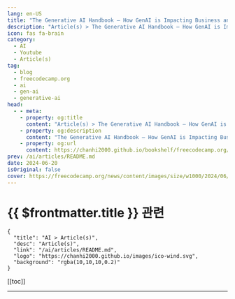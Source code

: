 ```yaml
---
lang: en-US
title: "The Generative AI Handbook – How GenAI is Impacting Business and Innovation"
description: "Article(s) > The Generative AI Handbook – How GenAI is Impacting Business and Innovation"
icon: fas fa-brain
category: 
  - AI
  - Youtube
  - Article(s)
tag: 
  - blog
  - freecodecamp.org
  - ai
  - gen-ai
  - generative-ai
head:
  - - meta:
    - property: og:title
      content: "Article(s) > The Generative AI Handbook – How GenAI is Impacting Business and Innovation"
    - property: og:description
      content: "The Generative AI Handbook – How GenAI is Impacting Business and Innovation"
    - property: og:url
      content: https://chanhi2000.github.io/bookshelf/freecodecamp.org/generative-ai-handbook.html
prev: /ai/articles/README.md
date: 2024-06-20
isOriginal: false
cover: https://freecodecamp.org/news/content/images/size/w1000/2024/06/The-Generative-AI-Handbook-Cover.png
---
```


# {{ $frontmatter.title }} 관련

```component VPCard
{
  "title": "AI > Article(s)",
  "desc": "Article(s)",
  "link": "/ai/articles/README.md",
  "logo": "https://chanhi2000.github.io/images/ico-wind.svg",
  "background": "rgba(10,10,10,0.2)"
}
```

[[toc]]

---

<SiteInfo
  name="The Generative AI Handbook – How GenAI is Impacting Business and Innovation"
  desc="The emergence of Generative Artificial Intelligence (GenAI) is both shaping the future of innovation management and revolutionizing it. This handbook delves into the groundbreaking research presented in 'Generative Artificial Intelligence in Innovation Management: A Preview of Future Research Developments' by Marcello Mariani and Yogesh K. Dwivedi (2024). It's a..."
  url="https://freecodecamp.org/news/generative-ai-handbook/"
  logo="https://cdn.freecodecamp.org/universal/favicons/favicon.ico"
  preview="https://freecodecamp.org/news/content/images/size/w1000/2024/06/The-Generative-AI-Handbook-Cover.png"/>

<!-- TODO: 작성 -->

